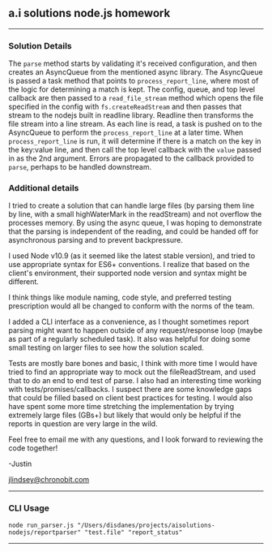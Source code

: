 ## a.i solutions node.js homework

----
### Solution Details
The `parse` method starts by validating it's received configuration, and then creates an AsyncQueue from the mentioned async library. The AsyncQueue is passed a task method that points to `process_report_line`, where most of the logic for determining a match is kept. The config, queue, and top level callback are then passed to a `read_file_stream` method which opens the file specified in the config with `fs.createReadStream` and then passes that stream to the nodejs built in readline library. Readline then transforms the file stream into a line stream. As each line is read, a task is pushed on to the AsyncQueue to perform the `process_report_line` at a later time. When `process_report_line` is run, it will determine if there is a match on the key in the key:value line, and then call the top level callback with the `value` passed in as the 2nd argument. Errors are propagated to the callback provided to `parse`, perhaps to be handled downstream. 

### Additional details
I tried to create a solution that can handle large files (by parsing them line by line, with a small highWaterMark in the readStream) and not overflow the processes memory. By using the async queue, I was hoping to demonstrate that the parsing is independent of the reading, and could be handed off for asynchronous parsing and to prevent backpressure. 

I used Node v10.9 (as it seemed like the latest stable version), and tried to use appropriate syntax for ES6+ conventions. I realize that based on the client's environment, their supported node version and syntax might be different.

I think things like module naming, code style, and preferred testing prescription would all be changed to conform with the norms of the team.

I added a CLI interface as a convenience, as I thought sometimes report parsing might want to happen outside of any request/response loop (maybe as part of a regularly scheduled task). It also was helpful for doing some small testing on larger files to see how the solution scaled. 

Tests are mostly bare bones and basic, I think with more time I would have tried to find an appropriate way to mock out the fileReadStream, and used that to do an end to end test of parse. I also had an interesting time working with tests/promises/callbacks. I suspect there are some knowledge gaps that could be filled based on client best practices for testing. I would also have spent some more time stretching the implementation by trying extremely large files (GBs+) but likely that would only be helpful if the reports in question are very large in the wild. 

Feel free to email me with any questions, and I look forward to reviewing the code together!

-Justin 

jlindsey@chronobit.com




----
### CLI Usage
    node run_parser.js "/Users/disdanes/projects/aisolutions-nodejs/reportparser" "test.file" "report_status"

----


